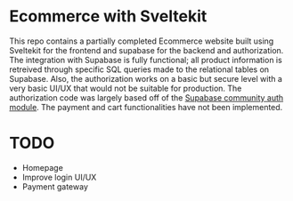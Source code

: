 # Ecommerce with Sveltekit

This repo contains a partially completed Ecommerce website built using Sveltekit for the frontend and supabase for the backend and authorization. The integration with Supabase is fully functional; all product information is retreived through specific SQL queries made to the relational tables on Supabase. Also, the authorization works on a basic but secure level with a very basic UI/UX that would not be suitable for production. The authorization code was largely based off of the [Supabase community auth module](https://github.com/supabase-community/auth-helpers/blob/main/packages/sveltekit/README.md).
The payment and cart functionalities have not been implemented.  

# TODO
- Homepage
- Improve login UI/UX
- Payment gateway
